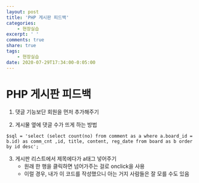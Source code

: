 ```yaml
---
layout: post
title: 'PHP 게시판 피드백'
categories:
    - 현장실습
excerpt: ' '
comments: true
share: true
tags:
    - 현장실습
date: 2020-07-29T17:34:00-0:05:00
---
```


# PHP 게시판 피드백
1. 댓글 기능보단 회원을 먼저 추가해주기

2. 게시물 옆에 댓글 수가 뜨게 하는 방법
```
$sql = 'select (select count(no) from comment as a where a.board_id = b.id) as comm_cnt ,id, title, content, reg_date from board as b order by id desc';
```

3. 게시판 리스트에서 제목에다가 a태그 넣어주기
    - 원래 한 행을 클릭하면 넘어가주는 걸로 onclick을 사용
    - 이럴 경우, 내가 이 코드를 작성했으니 아는 거지 사람들은 잘 모를 수도 있음
    